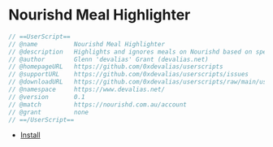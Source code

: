 # Nourishd Meal Highlighter

```javascript
// ==UserScript==
// @name          Nourishd Meal Highlighter
// @description   Highlights and ignores meals on Nourishd based on specific criteria
// @author        Glenn 'devalias' Grant (devalias.net)
// @homepageURL   https://github.com/0xdevalias/userscripts
// @supportURL    https://github.com/0xdevalias/userscripts/issues
// @downloadURL   https://github.com/0xdevalias/userscripts/raw/main/userscripts/nourishd-meal-highlighter/nourishd-meal-highlighter.user.js
// @namespace     https://www.devalias.net/
// @version       0.1
// @match         https://nourishd.com.au/account
// @grant         none
// ==/UserScript==
```

- [Install](https://github.com/0xdevalias/userscripts/raw/main/userscripts/nourishd-meal-highlighter/nourishd-meal-highlighter.user.js)
